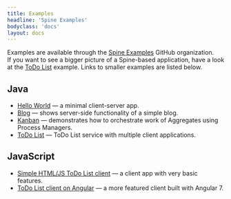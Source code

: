 ```yaml
---
title: Examples
headline: 'Spine Examples'
bodyclass: 'docs'
layout: docs
---
```

<p class="lead">Examples are available through the <a target="_blank" href="https://github.com/spine-examples">Spine Examples</a> GitHub organization.  
If&nbsp;you&nbsp;want&nbsp;to see a bigger picture of a Spine-based application, have a look at the
<a target="_blank" href="https://github.com/SpineEventEngine/todo-list">ToDo List</a> example. 
Links to smaller examples are listed below.
</p>

## Java
<ul>
    <li><a target="_blank" href="https://github.com/spine-examples/hello">Hello World</a> — a minimal client-server app.</li>
    <li><a target="_blank" href="https://github.com/spine-examples/blog">Blog</a> — shows server-side functionality of a simple blog.</li>
    <li><a target="_blank" href="https://github.com/spine-examples/kanban">Kanban</a> — demonstrates how to orchestrate work of Aggregates using Process Managers.</li>
    <li><a target="_blank" href="https://github.com/spine-examples/todo-list">ToDo List</a> — ToDo List service with multiple client applications.</li>
</ul>

## JavaScript

<ul>
    <li><a target="_blank" href="https://github.com/spine-examples/todo-list/tree/master/client/html-js">Simple HTML/JS ToDo List client</a> — a client app with very basic features.</li>
    <li><a target="_blank" href="https://github.com/spine-examples/todo-list/tree/master/client/angular">ToDo List client on Angular</a> — a more featured client built with Angular 7.</li>
</ul>
